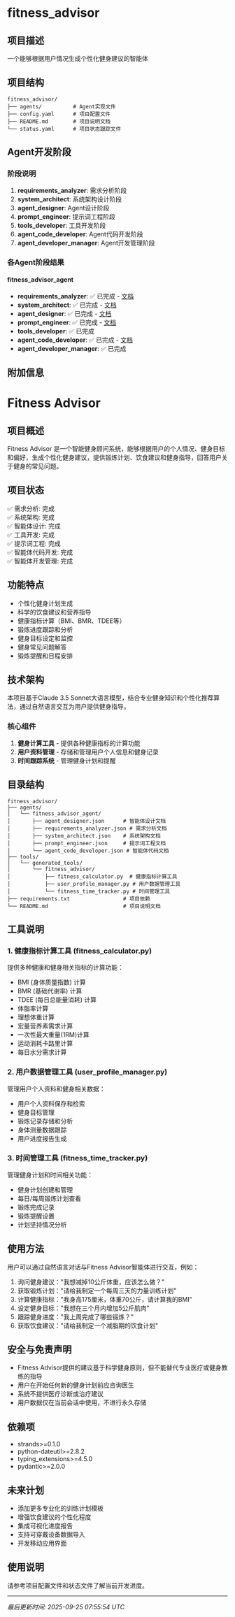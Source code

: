 # fitness_advisor

## 项目描述
一个能够根据用户情况生成个性化健身建议的智能体

## 项目结构
```
fitness_advisor/
├── agents/          # Agent实现文件
├── config.yaml      # 项目配置文件
├── README.md        # 项目说明文档
└── status.yaml      # 项目状态跟踪文件
```

## Agent开发阶段

### 阶段说明
1. **requirements_analyzer**: 需求分析阶段
2. **system_architect**: 系统架构设计阶段
3. **agent_designer**: Agent设计阶段
4. **prompt_engineer**: 提示词工程阶段
5. **tools_developer**: 工具开发阶段
6. **agent_code_developer**: Agent代码开发阶段
7. **agent_developer_manager**: Agent开发管理阶段

### 各Agent阶段结果

#### fitness_advisor_agent
- **requirements_analyzer**: ✅ 已完成 - [文档](projects/fitness_advisor/agents/fitness_advisor_agent/requirements_analyzer.json)
- **system_architect**: ✅ 已完成 - [文档](projects/fitness_advisor/agents/fitness_advisor_agent/system_architect.json)
- **agent_designer**: ✅ 已完成 - [文档](projects/fitness_advisor/agents/fitness_advisor_agent/agent_designer.json)
- **prompt_engineer**: ✅ 已完成 - [文档](projects/fitness_advisor/agents/fitness_advisor_agent/prompt_engineer.json)
- **tools_developer**: ✅ 已完成
- **agent_code_developer**: ✅ 已完成 - [文档](projects/fitness_advisor/agents/fitness_advisor_agent/agent_code_developer.json)
- **agent_developer_manager**: ✅ 已完成

## 附加信息
# Fitness Advisor

## 项目概述
Fitness Advisor 是一个智能健身顾问系统，能够根据用户的个人情况、健身目标和偏好，生成个性化健身建议，提供锻炼计划、饮食建议和健身指导，回答用户关于健身的常见问题。

## 项目状态
✅ 需求分析: 完成  
✅ 系统架构: 完成  
✅ 智能体设计: 完成  
✅ 工具开发: 完成  
✅ 提示词工程: 完成  
✅ 智能体代码开发: 完成  
✅ 智能体开发管理: 完成  

## 功能特点
- 个性化健身计划生成
- 科学的饮食建议和营养指导
- 健康指标计算（BMI、BMR、TDEE等）
- 锻炼进度跟踪和分析
- 健身目标设定和监控
- 健身常见问题解答
- 锻炼提醒和日程安排

## 技术架构
本项目基于Claude 3.5 Sonnet大语言模型，结合专业健身知识和个性化推荐算法，通过自然语言交互为用户提供健身指导。

### 核心组件
1. **健身计算工具** - 提供各种健康指标的计算功能
2. **用户资料管理** - 存储和管理用户个人信息和健身记录
3. **时间跟踪系统** - 管理健身计划和提醒

## 目录结构
```
fitness_advisor/
├── agents/
│   └── fitness_advisor_agent/
│       ├── agent_designer.json      # 智能体设计文档
│       ├── requirements_analyzer.json # 需求分析文档
│       ├── system_architect.json    # 系统架构文档
│       ├── prompt_engineer.json     # 提示词工程文档
│       └── agent_code_developer.json # 智能体代码文档
├── tools/
│   └── generated_tools/
│       └── fitness_advisor/
│           ├── fitness_calculator.py  # 健康指标计算工具
│           ├── user_profile_manager.py # 用户数据管理工具
│           └── fitness_time_tracker.py # 时间管理工具
├── requirements.txt                 # 项目依赖
└── README.md                        # 项目说明文档
```

## 工具说明

### 1. 健康指标计算工具 (fitness_calculator.py)
提供多种健康和健身相关指标的计算功能：
- BMI (身体质量指数) 计算
- BMR (基础代谢率) 计算
- TDEE (每日总能量消耗) 计算
- 体脂率计算
- 理想体重计算
- 宏量营养素需求计算
- 一次性最大重量(1RM)计算
- 运动消耗卡路里计算
- 每日水分需求计算

### 2. 用户数据管理工具 (user_profile_manager.py)
管理用户个人资料和健身相关数据：
- 用户个人资料保存和检索
- 健身目标管理
- 锻炼记录存储和分析
- 身体测量数据跟踪
- 用户进度报告生成

### 3. 时间管理工具 (fitness_time_tracker.py)
管理健身计划和时间相关功能：
- 健身计划创建和管理
- 每日/每周锻炼计划查看
- 锻炼完成记录
- 锻炼提醒设置
- 计划坚持情况分析

## 使用方法
用户可以通过自然语言对话与Fitness Advisor智能体进行交互，例如：
1. 询问健身建议："我想减掉10公斤体重，应该怎么做？"
2. 获取锻炼计划："请给我制定一个每周三天的力量训练计划"
3. 计算健康指标："我身高175厘米，体重70公斤，请计算我的BMI"
4. 设定健身目标："我想在三个月内增加5公斤肌肉"
5. 跟踪健身进度："我上周完成了哪些锻炼？"
6. 获取饮食建议："请给我制定一个减脂期的饮食计划"

## 安全与免责声明
- Fitness Advisor提供的建议基于科学健身原则，但不能替代专业医疗或健身教练的指导
- 用户在开始任何新的健身计划前应咨询医生
- 系统不提供医疗诊断或治疗建议
- 用户数据仅在当前会话中使用，不进行永久存储

## 依赖项
- strands>=0.1.0
- python-dateutil>=2.8.2
- typing_extensions>=4.5.0
- pydantic>=2.0.0

## 未来计划
- 添加更多专业化的训练计划模板
- 增强饮食建议的个性化程度
- 集成可视化进度报告
- 支持可穿戴设备数据导入
- 开发移动应用界面

## 使用说明
请参考项目配置文件和状态文件了解当前开发进度。

---
*最后更新时间: 2025-09-25 07:55:54 UTC*
